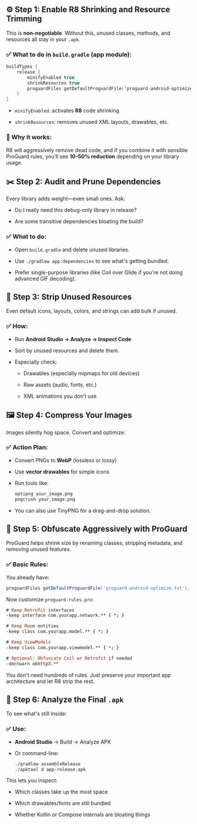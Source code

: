 ## ⚙️ Step 1: Enable R8 Shrinking and Resource Trimming

This is **non-negotiable**. Without this, unused classes, methods, and resources all stay in your `.apk`.

### ✅ What to do in `build.gradle` (app module):



```kotlin
buildTypes {
    release {
        minifyEnabled true
        shrinkResources true
        proguardFiles getDefaultProguardFile('proguard-android-optimize.txt'), 'proguard-rules.pro'
    }
}
```

- `minifyEnabled`: activates **R8** code shrinking
    
- `shrinkResources`: removes unused XML layouts, drawables, etc.
    

### 🧠 Why it works:

R8 will aggressively remove dead code, and if you combine it with sensible ProGuard rules, you’ll see **10–50% reduction** depending on your library usage.

## ✂️ Step 2: Audit and Prune Dependencies

Every library adds weight—even small ones. Ask:

- Do I really need this debug-only library in release?
    
- Are some transitive dependencies bloating the build?
    

### ✅ What to do:

- Open `build.gradle` and delete unused libraries.
    
- Use `./gradlew app:dependencies` to see what's getting bundled.
    
- Prefer single-purpose libraries (like Coil over Glide if you're not doing advanced GIF decoding).
    

## 🧹 Step 3: Strip Unused Resources

Even default icons, layouts, colors, and strings can add bulk if unused.

### ✅ How:

- Run **Android Studio → Analyze → Inspect Code**
    
- Sort by unused resources and delete them.
    
- Especially check:
    
    - Drawables (especially mipmaps for old devices)
        
    - Raw assets (audio, fonts, etc.)
        
    - XML animations you don’t use
        

## 🖼️ Step 4: Compress Your Images

Images silently hog space. Convert and optimize:

### ✅ Action Plan:

- Convert PNGs to **WebP** (lossless or lossy)
    
- Use **vector drawables** for simple icons
    
- Run tools like:
    
    
    
    ```bash
    optipng your_image.png
    pngcrush your_image.png
    ```
    
- You can also use TinyPNG for a drag-and-drop solution.
    

## 🔐 Step 5: Obfuscate Aggressively with ProGuard

ProGuard helps shrink size by renaming classes, stripping metadata, and removing unused features.

### ✅ Basic Rules:

You already have:



```groovy
proguardFiles getDefaultProguardFile('proguard-android-optimize.txt'), 'proguard-rules.pro'
```

Now customize `proguard-rules.pro`:



```pro
# Keep Retrofit interfaces
-keep interface com.yourapp.network.** { *; }

# Keep Room entities
-keep class com.yourapp.model.** { *; }

# Keep ViewModels
-keep class com.yourapp.viewmodel.** { *; }

# Optional: Obfuscate Coil or Retrofit if needed
-dontwarn okhttp3.**
```

You don't need hundreds of rules. Just preserve your important app architecture and let R8 strip the rest.

## 🧪 Step 6: Analyze the Final `.apk`

To see what's still inside:

### ✅ Use:

- **Android Studio** → Build → Analyze APK
    
- Or command-line:
    
    
    
    ```bash
    ./gradlew assembleRelease
    ./apktool d app-release.apk
    ```
    

This lets you inspect:

- Which classes take up the most space
    
- Which drawables/fonts are still bundled
    
- Whether Kotlin or Compose internals are bloating things